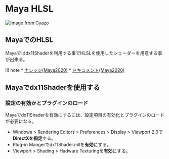 # Maya HLSL

[![Image from Gyazo](https://i.gyazo.com/3b0c595568c1f6f79b0be061cbd4ccf9.png)](https://gyazo.com/3b0c595568c1f6f79b0be061cbd4ccf9)

## MayaでのHLSL

Mayaではdx11Shaderを利用する事でHLSLを使用したシェーダーを用意する事が出来る。

!!! note
    * [ナレッジ(Maya2020)](https://knowledge.autodesk.com/ja/support/maya/learn-explore/caas/CloudHelp/cloudhelp/2019/JPN/Maya-LightingShading/files/GUID-A842D2FC-C191-452B-9229-3AC15DC00179-htm.html)
    * [ドキュメント(Maya2020)](http://help.autodesk.com/view/MAYAUL/2020/JPN/?guid=GUID-21D2A020-EC76-4679-B38A-D5270CE52566)

## Mayaでdx11Shaderを使用する

### 設定の有効かとプラグインのロード

Mayaでdx11Shaderを有効にするには、設定項目の有効化とプラグインのロードが必要になる。

* Windows > Rendering Editors > Preferences > Display > Viewport 2.0で**DirectXを指定**する。
* Plug-in Mangerでdx11Shader.mllを**有効**にする。
* Viewport > Shading > Hadware Texturingを**有効**にする。